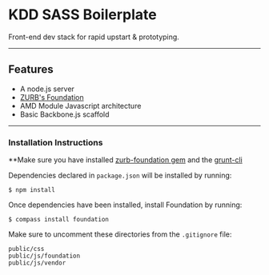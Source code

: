 # KDD SASS Boilerplate
Front-end dev stack for rapid upstart & prototyping.
* * *

## Features
  + A node.js server
  + [ZURB's Foundation](http://foundation.zurb.com)
  + AMD Module Javascript architecture
  + Basic Backbone.js scaffold

- - -


### Installation Instructions
**Make sure you have installed [zurb-foundation gem](http://foundation.zurb.com/docs/sass.html) and the [grunt-cli](http://gruntjs.com/getting-started)

Dependencies declared in <code>package.json</code> will be installed by running:

    $ npm install

Once dependencies have been installed, install Foundation by running:

    $ compass install foundation
    
Make sure to uncomment these directories from the `.gitignore` file:
    
    public/css
    public/js/foundation
    public/js/vendor
